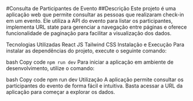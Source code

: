 #Consulta de Participantes de Evento
##Descrição
Este projeto é uma aplicação web que permite consultar as pessoas que realizaram check-in em um evento. Ele utiliza a API do evento para listar os participantes, implementa URL state para gerenciar a navegação entre páginas e oferece funcionalidade de paginação para facilitar a visualização dos dados.

Tecnologias Utilizadas
React JS
Tailwind CSS
Instalação e Execução
Para instalar as dependências do projeto, execute o seguinte comando:

bash
Copy code
`npm run dev`
Para iniciar a aplicação em ambiente de desenvolvimento, utilize o comando:

bash
Copy code
npm run dev
Utilização
A aplicação permite consultar os participantes do evento de forma fácil e intuitiva. Basta acessar a URL da aplicação para começar a explorar os dados.
